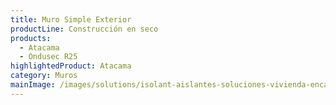```yaml
---
title: Muro Simple Exterior
productLine: Construcción en seco
products:
  - Atacama
  - Ondusec R25
highlightedProduct: Atacama
category: Muros
mainImage: /images/solutions/isolant-aislantes-soluciones-vivienda-encabezado.jpg
---
```

